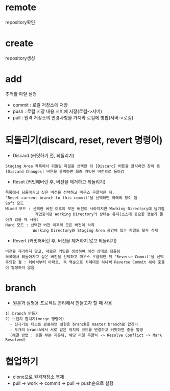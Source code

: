 # remote
repository확인
# create
repository생성
# add
추적할 파일 설정   
- commit : 로컬 저장소에 저장   
- push : 로컬 저장 내용 서버에 저장(로컬->서버)   
- pull : 원격 저장소의 변경사항을 가져와 로컬에 병합(서버->로컬)   
# 되돌리기(discard, reset, revert 명령어)
- Discard (커밋하기 전, 되돌리기)
```
Staging Area 목록에서 되돌릴 파일을 선택한 뒤 [Discard] 버튼을 클릭하면 창이 뜸
[Discard Changes] 버튼을 클릭하면 최종 커밋된 버전으로 돌아감
```
- Reset (커밋해버린 후, 버전을 제거하고 되돌리기)
```
목록에서 되돌아가고 싶은 버전을 선택하고 마우스 우클릭한 뒤, 
'Reset current branch to this commit'을 선택하면 아래의 창이 뜸
Soft 모드
Mixed 모드 : 선택한 버전 이후의 모든 버전이 사라지지만 Working Directory에 남겨짐 
             작업중이던 Working Directory의 상태는 유지(소스에 중요한 정보가 들어가 있을 때 사용)
Hard 모드 : 선택한 버전 이후의 모든 버전이 삭제 
            Working Directory와 Staging Area 공간에 있는 파일도 모두 삭제
```
- Revert (커밋해버린 후, 버전을 제거하지 않고 되돌리기)
```
버전을 제거하지 않고, 새로운 커밋을 생성하여 이전 상태로 되돌림 
목록에서 되돌아가고 싶은 버전을 선택하고 마우스 우클릭한 뒤 'Reverse Commit'을 선택
주의할 점 : 위에서부터 아래로, 즉 역순으로 차례대로 하나씩 Reverse Commit 해야 충돌이 발생하지 않음
```
# branch
- 원본과 실헝용 프로젝트 분리해서 만들고자 할 때 사용
```
1) branch 만들기
2) 브랜치 합치기(merge 명령어)
  - 신규기능 테스트 완료하면 실험용 branch를 master branch로 합친다.
  - 두개의 branch에서 서로 같은 위치의 코드를 변경하고 커밋하면 충돌 발생
  (해결 방법 : 충돌 부분 지운뒤, 해당 파일 우클릭 -> Resolve Conflict -> Mark Resolved)
```
# 협업하기
- clone으로 원격저장소 복제   
- pull -> work -> commit -> pull -> push순으로 실행
